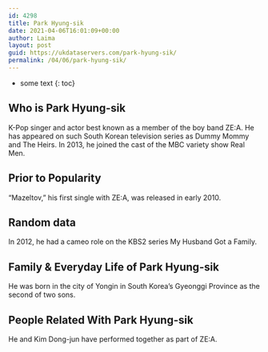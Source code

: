 ```yaml
---
id: 4298
title: Park Hyung-sik
date: 2021-04-06T16:01:09+00:00
author: Laima
layout: post
guid: https://ukdataservers.com/park-hyung-sik/
permalink: /04/06/park-hyung-sik/
---
```


* some text
{: toc}


## Who is Park Hyung-sik
                  
                  
                  
K-Pop singer and actor best known as a member of the boy band ZE:A. He has appeared on such South Korean television series as Dummy Mommy and The Heirs. In 2013, he joined the cast of the MBC variety show Real Men.
                  
              
            
              
            
                
                
                
## Prior to Popularity
                  
                  
                  
&#8220;Mazeltov,&#8221; his first single with ZE:A, was released in early 2010.
                  
              
            
              
            
                
                
                
## Random data
                  
                  
                  
In 2012, he had a cameo role on the KBS2 series My Husband Got a Family.
                  
              
            
              
            
                
                
                
## Family & Everyday Life of Park Hyung-sik
                  
                  
                  
He was born in the city of Yongin in South Korea&#8217;s Gyeonggi Province as the second of two sons.
                  
              
            
              
            
                
                
                
## People Related With Park Hyung-sik
                  
                  
                  
He and Kim Dong-jun have performed together as part of ZE:A.
                  
              
            
              
            
                
              
            
              
              
            
            
              
            
          
          
          